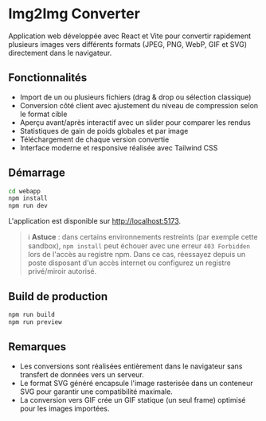 # Img2Img Converter

Application web développée avec React et Vite pour convertir rapidement plusieurs images vers différents formats (JPEG, PNG, WebP, GIF et SVG) directement dans le navigateur.

## Fonctionnalités

- Import de un ou plusieurs fichiers (drag & drop ou sélection classique)
- Conversion côté client avec ajustement du niveau de compression selon le format cible
- Aperçu avant/après interactif avec un slider pour comparer les rendus
- Statistiques de gain de poids globales et par image
- Téléchargement de chaque version convertie
- Interface moderne et responsive réalisée avec Tailwind CSS

## Démarrage

```bash
cd webapp
npm install
npm run dev
```

L'application est disponible sur [http://localhost:5173](http://localhost:5173).

> ℹ️ **Astuce** : dans certains environnements restreints (par exemple cette sandbox), `npm install` peut échouer avec une erreur `403 Forbidden` lors de l'accès au registre npm. Dans ce cas, réessayez depuis un poste disposant d'un accès internet ou configurez un registre privé/miroir autorisé.

## Build de production

```bash
npm run build
npm run preview
```

## Remarques

- Les conversions sont réalisées entièrement dans le navigateur sans transfert de données vers un serveur.
- Le format SVG généré encapsule l'image rasterisée dans un conteneur SVG pour garantir une compatibilité maximale.
- La conversion vers GIF crée un GIF statique (un seul frame) optimisé pour les images importées.

